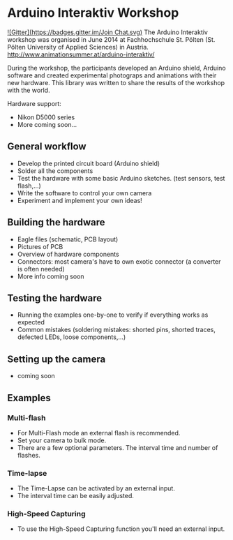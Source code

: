 # Arduino Interaktiv Workshop
[![Gitter](https://badges.gitter.im/Join Chat.svg)](https://gitter.im/berndverhofstadt/ArduinoInteraktiv?utm_source=badge&utm_medium=badge&utm_campaign=pr-badge&utm_content=badge)
The Arduino Interaktiv workshop was organised in June 2014 at Fachhochschule St. Pölten (St. Pölten University of Applied Sciences) in Austria.
http://www.animationsummer.at/arduino-interaktiv/

During the workshop, the participants developed an Arduino shield, Arduino software and created experimental photograps and animations with their new hardware.
This library was written to share the results of the workshop with the world.

Hardware support:
 * Nikon D5000 series
 * More coming soon...

## General workflow
 * Develop the printed circuit board (Arduino shield)
 * Solder all the components
 * Test the hardware with some basic Arduino sketches. (test sensors, test flash,...)
 * Write the software to control your own camera
 * Experiment and implement your own ideas!

## Building the hardware
 * Eagle files (schematic, PCB layout)
 * Pictures of PCB
 * Overview of hardware components
 * Connectors: most camera's have to own exotic connector (a converter is often needed)
 * More info coming soon

## Testing the hardware
 * Running the examples one-by-one to verify if everything works as expected
 * Common mistakes (soldering mistakes: shorted pins, shorted traces, defected LEDs, loose components,...)

## Setting up the camera
 * coming soon
 
## Examples

### Multi-flash
 * For Multi-Flash mode an external flash is recommended.
 * Set your camera to bulk mode.
 * There are a few optional parameters. The interval time and number of flashes.

### Time-lapse
 * The Time-Lapse can be activated by an external input. 
 * The interval time can be easily adjusted.
 
### High-Speed Capturing
 * To use the High-Speed Capturing function you'll need an external input.